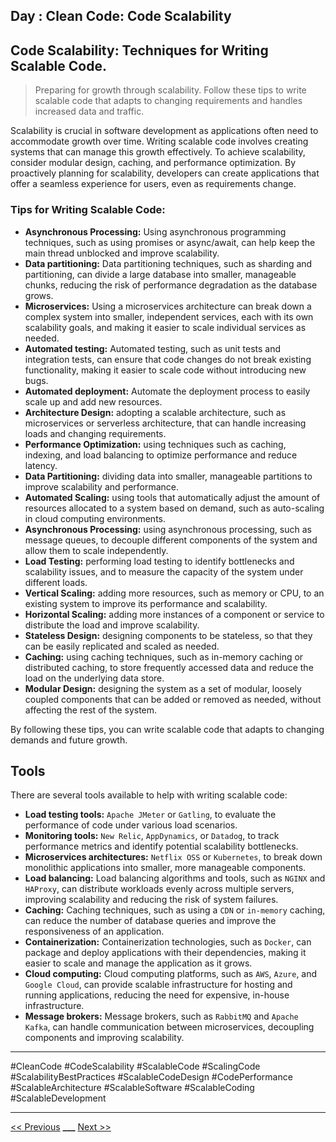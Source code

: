 ## Day : Clean Code: Code Scalability



## Code Scalability: Techniques for Writing Scalable Code.

> Preparing for growth through scalability. Follow these tips to write scalable code that adapts to changing requirements and handles increased data and traffic.

Scalability is crucial in software development as applications often need to accommodate growth over time. Writing scalable code involves creating systems that can manage this growth effectively. To achieve scalability, consider modular design, caching, and performance optimization. By proactively planning for scalability, developers can create applications that offer a seamless experience for users, even as requirements change.

### Tips for Writing Scalable Code:

- **Asynchronous Processing:** Using asynchronous programming techniques, such as using promises or async/await, can help keep the main thread unblocked and improve scalability.
- **Data partitioning:** Data partitioning techniques, such as sharding and partitioning, can divide a large database into smaller, manageable chunks, reducing the risk of performance degradation as the database grows.
- **Microservices:** Using a microservices architecture can break down a complex system into smaller, independent services, each with its own scalability goals, and making it easier to scale individual services as needed.
- **Automated testing:** Automated testing, such as unit tests and integration tests, can ensure that code changes do not break existing functionality, making it easier to scale code without introducing new bugs.
- **Automated deployment:** Automate the deployment process to easily scale up and add new resources.
- **Architecture Design:** adopting a scalable architecture, such as microservices or serverless architecture, that can handle increasing loads and changing requirements.
- **Performance Optimization:** using techniques such as caching, indexing, and load balancing to optimize performance and reduce latency.
- **Data Partitioning:** dividing data into smaller, manageable partitions to improve scalability and performance.
- **Automated Scaling:** using tools that automatically adjust the amount of resources allocated to a system based on demand, such as auto-scaling in cloud computing environments.
- **Asynchronous Processing:** using asynchronous processing, such as message queues, to decouple different components of the system and allow them to scale independently.
- **Load Testing:** performing load testing to identify bottlenecks and scalability issues, and to measure the capacity of the system under different loads.
- **Vertical Scaling:** adding more resources, such as memory or CPU, to an existing system to improve its performance and scalability.
- **Horizontal Scaling:** adding more instances of a component or service to distribute the load and improve scalability.
- **Stateless Design:** designing components to be stateless, so that they can be easily replicated and scaled as needed.
- **Caching:** using caching techniques, such as in-memory caching or distributed caching, to store frequently accessed data and reduce the load on the underlying data store.
- **Modular Design:** designing the system as a set of modular, loosely coupled components that can be added or removed as needed, without affecting the rest of the system.

By following these tips, you can write scalable code that adapts to changing demands and future growth.

## Tools

There are several tools available to help with writing scalable code:

- **Load testing tools:** `Apache JMeter` or `Gatling`, to evaluate the performance of code under various load scenarios.
- **Monitoring tools:** `New Relic`, `AppDynamics`, or `Datadog`, to track performance metrics and identify potential scalability bottlenecks.
- **Microservices architectures:** `Netflix OSS` or `Kubernetes`, to break down monolithic applications into smaller, more manageable components.
- **Load balancing:** Load balancing algorithms and tools, such as `NGINX` and `HAProxy`, can distribute workloads evenly across multiple servers, improving scalability and reducing the risk of system failures.
- **Caching:** Caching techniques, such as using a `CDN` or `in-memory` caching, can reduce the number of database queries and improve the responsiveness of an application.
- **Containerization:** Containerization technologies, such as `Docker`, can package and deploy applications with their dependencies, making it easier to scale and manage the application as it grows.
- **Cloud computing:** Cloud computing platforms, such as `AWS`, `Azure`, and `Google Cloud`, can provide scalable infrastructure for hosting and running applications, reducing the need for expensive, in-house infrastructure.
- **Message brokers:** Message brokers, such as `RabbitMQ` and `Apache Kafka`, can handle communication between microservices, decoupling components and improving scalability.


---

#CleanCode #CodeScalability #ScalableCode #ScalingCode #ScalabilityBestPractices #ScalableCodeDesign #CodePerformance #ScalableArchitecture #ScalableSoftware #ScalableCoding #ScalableDevelopment

---

[<< Previous](../day-26-code-management/README.md) **\_\_\_**
[Next >>](../day-28-code-integration/README.md)
